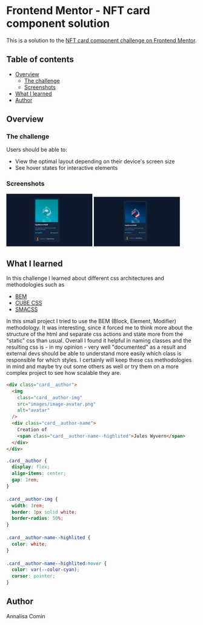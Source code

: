 # Frontend Mentor - NFT card component solution

This is a solution to the [NFT card component challenge on Frontend Mentor](https://www.frontendmentor.io/challenges/nft-preview-card-component-SbdUL_w0U). 

## Table of contents

- [Overview](#overview)
  - [The challenge](#the-challenge)
  - [Screenshots](#screenshots)
- [What I learned](#what-i-learned)
- [Author](#author)

## Overview

### The challenge

Users should be able to:

- View the optimal layout depending on their device's screen size
- See hover states for interactive elements

### Screenshots
<p align="left">
<img src="./screenshots/card-active.png" style=" width: 45%;">
<img src="./screenshots/card.png"  style="width: 45%;">
</p>

## What I learned

In this challenge I learned about different css architectures and methodologies such as 

- [BEM](https://css-tricks.com/bem-101/)
- [CUBE CSS](https://piccalil.li/blog/cube-css)
- [SMACSS](https://smacss.com/book/)

In this small project I tried to use the BEM (Block, Element, Modifier) methodology. It was interesting, since it forced me to think more about the structure of the html and separate css actions and state more from the "static" css than usual. Overall I found it helpful in naming classes and the resulting css is - in my opinion - very well "documented" as a result and external devs should be able to understand more easily which class is responsible for which styles. I certainly will keep these css methodologies in mind and maybe try out some others as well or try them on a more complex project to see how scalable they are.


```html
<div class="card__author">
  <img
    class="card__author-img"
    src="images/image-avatar.png"
    alt="avatar"
  />
  <div class="card__author-name">
    Creation of
    <span class="card__author-name--highlited">Jules Wyvern</span>
  </div>
</div>
```

```css
.card__author {
  display: flex;
  align-items: center;
  gap: 1rem;
}

.card__author-img {
  width: 3rem;
  border: 1px solid white;
  border-radius: 50%;
}

.card__author-name--highlited {
  color: white;
}

.card__author-name--highlited:hover {
  color: var(--color-cyan);
  cursor: pointer;
}
```
## Author

Annalisa Comin
